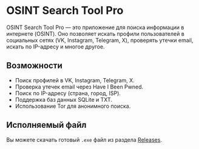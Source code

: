 # OSINT Search Tool Pro

OSINT Search Tool Pro — это приложение для поиска информации в интернете (OSINT). Оно позволяет искать профили пользователей в социальных сетях (VK, Instagram, Telegram, X), проверять утечки email, искать по IP-адресу и многое другое.

## Возможности
- Поиск профилей в VK, Instagram, Telegram, X.
- Проверка утечек email через Have I Been Pwned.
- Поиск по IP-адресу (страна, город, ISP).
- Поддержка баз данных SQLite и TXT.
- Использование Tor для анонимного поиска.

## Исполняемый файл
Вы можете скачать готовый `.exe` файл из раздела [Releases](https://github.com/yourusername/osint_search_project/releases).
